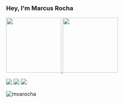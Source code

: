 ### Hey, I'm Marcus Rocha
<a href="https://github.com/mvarocha">
  <img height="150em" src="https://github-readme-stats-eight-theta.vercel.app/api?username=mvarocha&show_icons=true&theme=chartreuse-dark&include_all_commits=true&count_private=true"/>
  <img height="150em" src="https://github-readme-stats-eight-theta.vercel.app/api/top-langs/?username=mvarocha&layout=compact&langs_count=8&theme=chartreuse-dark"/>

<!--
**mvarocha/mvarocha** is a ✨ _special_ ✨ repository because its `README.md` (this file) appears on your GitHub profile.

Here are some ideas to get you started:

- 🔭 I’m currently working on ...
- 🌱 I’m currently learning ...
- 👯 I’m looking to collaborate on ...
- 🤔 I’m looking for help with ...
- 💬 Ask me about ...
- 📫 How to reach me: ...
- 😄 Pronouns: ...
- ⚡ Fun fact: ...
-->
[<img src="https://img.shields.io/badge/linkedin-%230077B5.svg?&style=for-the-badge&logo=linkedin&logoColor=white" />](https://www.linkedin.com/in/mvarocha/)
[<img src = "https://img.shields.io/badge/instagram-%23E4405F.svg?&style=for-the-badge&logo=instagram&logoColor=white">](https://www.instagram.com/mvarocha_/)
[<img src = "https://img.shields.io/badge/codepen-%23000000.svg?&style=for-the-badge&logo=codepen&logoColor=white">](https://codepen.io/mvarocha)
<p align="left"> <img src="https://komarev.com/ghpvc/?username=mvarocha&label=Profile%20views&color=00000c&style=flat" alt="mvarocha" /> </p>
